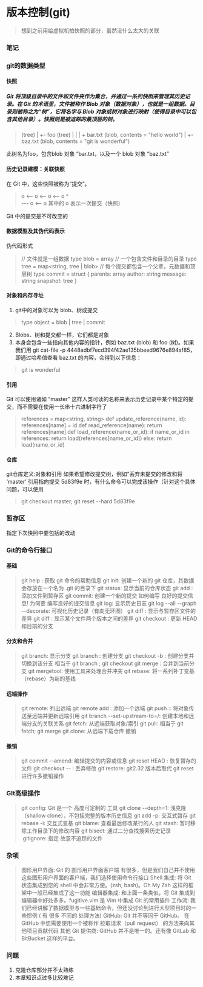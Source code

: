 # 版本控制(git)
> 想到之前用给虚拟机拍快照的部分，虽然没什么太大的关联

### 笔记

### git的数据类型
#### 快照
##### Git 将顶级目录中的文件和文件夹作为集合，并通过一系列快照来管理其历史记录。在 Git 的术语里，文件被称作 Blob 对象（数据对象），也就是一组数据。目录则被称之为“树”，它将名字与 Blob 对象或树对象进行映射（使得目录中可以包含其他目录）。快照则是被追踪的最顶层的树。
> <root> (tree)
|
+- foo (tree)
|  |
|  + bar.txt (blob, contents = "hello world")
|
+- baz.txt (blob, contents = "git is wonderful")

此树名为foo，包含blob 对象 “bar.txt，以及一个 blob 对象 “baz.txt”

#### 历史记录建模：关联快照
在 Git 中，这些快照被称为“提交”。
> o <-- o <-- o <-- o
            ^
             \
              --- o <-- o
其中的 o 表示一次提交（快照）

Git 中的提交是不可改变的

#### 数据模型及其伪代码表示
伪代码形式
> // 文件就是一组数据
type blob = array<byte>
// 一个包含文件和目录的目录
type tree = map<string, tree | blob>
// 每个提交都包含一个父辈，元数据和顶层树
type commit = struct {
    parents: array<commit>
    author: string
    message: string
    snapshot: tree
}

#### 对象和内存寻址
1. git中的对象可以为 blob、树或提交
> type object = blob | tree | commit

2. Blobs、树和提交都一样，它们都是对象
3. 本身会包含一些指向其他内容的指针，例如 baz.txt (blob) 和 foo (树)。如果我们用 git cat-file -p 4448adbf7ecd394f42ae135bbeed9676e894af85，即通过哈希值查看 baz.txt 的内容，会得到以下信息：
> git is wonderful

#### 引用
Git 可以使用诸如 “master” 这样人类可读的名称来表示历史记录中某个特定的提交，而不需要在使用一长串十六进制字符了
> references = map<string, string>
def update_reference(name, id):
    references[name] = id
def read_reference(name):
    return references[name]
def load_reference(name_or_id):
    if name_or_id in references:
        return load(references[name_or_id])
    else:
        return load(name_or_id)

#### 仓库
git仓库定义:对象和引用
如果希望修改提交树，例如“丢弃未提交的修改和将 ‘master’ 引用指向提交 5d83f9e 时，有什么命令可以完成该操作（针对这个具体问题，可以使用
> git checkout master; git reset --hard 5d83f9e

### 暂存区
指定下次快照中要包括的改动

### Git的命令行接口

#### 基础
> git help <command>: 获取 git 命令的帮助信息
git init: 创建一个新的 git 仓库，其数据会存放在一个名为 .git 的目录下
git status: 显示当前的仓库状态
git add <filename>: 添加文件到暂存区
git commit: 创建一个新的提交
如何编写 良好的提交信息!
为何要 编写良好的提交信息
git log: 显示历史日志
git log --all --graph --decorate: 可视化历史记录（有向无环图）
git diff <filename>: 显示与暂存区文件的差异
git diff <revision> <filename>: 显示某个文件两个版本之间的差异
git checkout <revision>: 更新 HEAD 和目前的分支

#### 分支和合并
> git branch: 显示分支
git branch <name>: 创建分支
git checkout -b <name>: 创建分支并切换到该分支
相当于 git branch <name>; git checkout <name>
git merge <revision>: 合并到当前分支
git mergetool: 使用工具来处理合并冲突
git rebase: 将一系列补丁变基（rebase）为新的基线

#### 远端操作
> git remote: 列出远端
git remote add <name> <url>: 添加一个远端
git push <remote> <local branch>:<remote branch>: 将对象传送至远端并更新远端引用
git branch --set-upstream-to=<remote>/<remote branch>: 创建本地和远端分支的关联关系
git fetch: 从远端获取对象/索引
git pull: 相当于 git fetch; git merge
git clone: 从远端下载仓库
撤销

#### 撤销
> git commit --amend: 编辑提交的内容或信息
git reset HEAD <file>: 恢复暂存的文件
git checkout -- <file>: 丢弃修改
git restore: git2.32 版本后取代 git reset 进行许多撤销操作

### GIt高级操作
> git config: Git 是一个 高度可定制的 工具
git clone --depth=1: 浅克隆（shallow clone），不包括完整的版本历史信息
git add -p: 交互式暂存
git rebase -i: 交互式变基
git blame: 查看最后修改某行的人
git stash: 暂时移除工作目录下的修改内容
git bisect: 通过二分查找搜索历史记录
.gitignore: 指定 故意不追踪的文件

### 杂项
> 图形用户界面: Git 的 图形用户界面客户端 有很多，但是我们自己并不使用这些图形用户界面的客户端，我们选择使用命令行接口
Shell 集成: 将 Git 状态集成到您的 shell 中会非常方便。(zsh, bash)。Oh My Zsh 这样的框架中一般已经集成了这一功能
编辑器集成: 和上面一条类似，将 Git 集成到编辑器中好处多多。fugitive.vim 是 Vim 中集成 Git 的常用插件
工作流: 我们已经讲解了数据模型与一些基础命令，但还没讨论到进行大型项目时的一些惯例 ( 有 很多 不同的 处理方法)
GitHub: Git 并不等同于 GitHub。 在 GitHub 中您需要使用一个被称作 拉取请求（pull request） 的方法来向其他项目贡献代码
其他 Git 提供商: GitHub 并不是唯一的。还有像 GitLab 和 BitBucket 这样的平台。

### 问题
1. 克隆仓库部分并不太熟练
2. 本章知识点过多比较难记